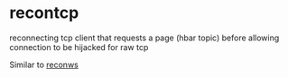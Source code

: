 # recontcp
reconnecting tcp client that requests a page (hbar topic) before allowing connection to be hijacked for raw tcp

Similar to [reconws](httops://github.com/timdrysdale/reconws)
